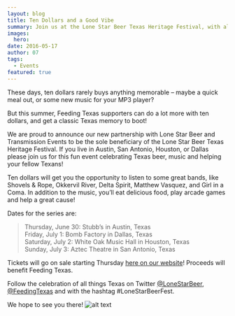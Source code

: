 ```yaml
---
layout: blog
title: Ten Dollars and a Good Vibe
summary: Join us at the Lone Star Beer Texas Heritage Festival, with all proceeds benefiting Feeding Texas. 
images:
  hero: 
date: 2016-05-17
author: 07
tags: 
  - Events
featured: true
---
```

These days, ten dollars rarely buys anything memorable – maybe a quick meal out, or some new music for your MP3 player? 

But this summer, Feeding Texas supporters can do a lot more with ten dollars, and get a classic Texas memory to boot!
 
We are proud to announce our new partnership with Lone Star Beer and Transmission Events to be the sole beneficiary of the Lone Star Beer Texas Heritage Festival. If you live in Austin, San Antonio, Houston, or Dallas please join us for this fun event celebrating Texas beer, music and helping your fellow Texans!

Ten dollars will get you the opportunity to listen to some great bands, like Shovels & Rope, Okkervil River, Delta Spirit, Matthew Vasquez, and Girl in a Coma. In addition to the music, you’ll eat delicious food, play arcade games and help a great cause! 

Dates for the series are:
> Thursday, June 30: Stubb’s in Austin, Texas   
> Friday, July 1: Bomb Factory in Dallas, Texas   
> Saturday, July 2: White Oak Music Hall in Houston, Texas   
> Sunday, July 3: Aztec Theatre in San Antonio, Texas

Tickets will go on sale starting Thursday [here on our website](http://www.feedingtexas.org/heritagefestival)! Proceeds will benefit Feeding Texas. 

Follow the celebration of all things Texas on Twitter [@LoneStarBeer](https://twitter.com/LoneStarBeer), [@FeedingTexas](https://twitter.com/FeedingTexas) and with the hashtag #LoneStarBeerFest. 

We hope to see you there! 
![alt text](https://s3-us-west-2.amazonaws.com/assets.feedingtexas.org/images/inline/Texas-Heritage-Festival-Poster.png)
